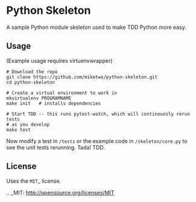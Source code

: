 Python Skeleton
===============

A sample Python module skeleton used to make TDD Python more easy.

Usage
-----

(Example usage requires virtuenvwrapper)

```
# Download the repo
git clone https://github.com/miketwo/python-skeleton.git
cd python-skeleton

# Create a virtual environment to work in
mkvirtualenv PROGRAMNAME
make init   # installs dependencies

# Start TDD -- this runs pytest-watch, which will continouosly rerun tests
# as you develop
make test
```

Now modify a test in `/tests` or the example code in `/skeleton/core.py` to see the unit tests rerunning. Tada! TDD.

License
-------

Uses the `MIT`_ license.


.. _MIT: http://opensource.org/licenses/MIT
